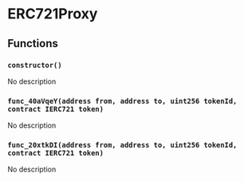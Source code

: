 # ERC721Proxy





## Functions

### `constructor()`
No description


### `func_40aVqeY(address from, address to, uint256 tokenId, contract IERC721 token)`
No description


### `func_20xtkDI(address from, address to, uint256 tokenId, contract IERC721 token)`
No description





